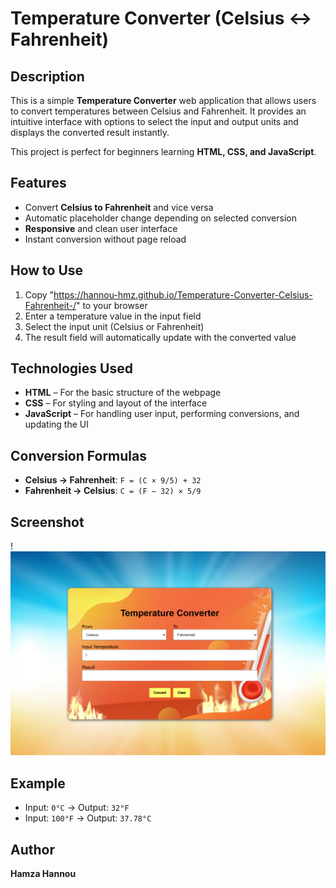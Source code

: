 # Temperature Converter (Celsius ↔ Fahrenheit)

## Description
This is a simple **Temperature Converter** web application that allows users to convert temperatures between Celsius and Fahrenheit. It provides an intuitive interface with options to select the input and output units and displays the converted result instantly.

This project is perfect for beginners learning **HTML, CSS, and JavaScript**.

## Features
- Convert **Celsius to Fahrenheit** and vice versa  
- Automatic placeholder change depending on selected conversion  
- **Responsive** and clean user interface  
- Instant conversion without page reload  

## How to Use
1. Copy "https://hannou-hmz.github.io/Temperature-Converter-Celsius-Fahrenheit-/"  to your browser
2. Enter a temperature value in the input field  
3. Select the input unit (Celsius or Fahrenheit)  
4. The result field will automatically update with the converted value  

## Technologies Used
- **HTML** – For the basic structure of the webpage  
- **CSS** – For styling and layout of the interface  
- **JavaScript** – For handling user input, performing conversions, and updating the UI  

## Conversion Formulas
- **Celsius → Fahrenheit**: `F = (C × 9/5) + 32`  
- **Fahrenheit → Celsius**: `C = (F − 32) × 5/9`  

## Screenshot
!![alt text](<Screenshot 2025-10-31 232429.png>)

## Example
- Input: `0°C` → Output: `32°F`  
- Input: `100°F` → Output: `37.78°C`  

## Author
**Hamza Hannou**
